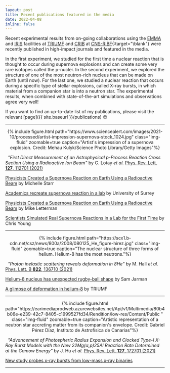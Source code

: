 ```yaml
---
layout: post
title: Recent publications featured in the media
date: 2022-04-08
inline: false
---
```


Recent experimental results from on-going collaborations using the [EMMA](https://fiveyearplan.triumf.ca/teams-tools/emma-electromagnetic-mass-analyzer/) and [IRIS](https://fiveyearplan.triumf.ca/teams-tools/iris-isac-charged-particle-reaction-spectroscopy-station/) facilities at [TRIUMF](https://triumf.ca) and [CRIB](https://www.cns.s.u-tokyo.ac.jp/crib/crib-new/home-en/) at [CNS-RIBF](https://www.nishina.riken.jp/ribf/){:target="\blank"} were recently published in high-impact journals and featured in the media.

In the first experiment, we studied for the first time a nuclear reaction that is thought to occur during supernova explosions and can create some very rare isotopes called the p-nuclei.
In the second experiment, we explored the structure of one of the most neutron-rich nucleus that can be made on Earth (until now). For the last one, we studied a nuclear reaction that occurs during a specific type of stellar explosions, called X-ray bursts, in which material from a companion star is into a neutron star. The experimental results, when combined with state-of-the-art simulations and observations agree very well!

If you want to find an up-to-date list of my publications, please visit the relevant [page]({{ site.baseurl }}/publications) 😊

---
<center>
    <div class="row justify-content-sm-center">
        <div class="col-sm mt-2 mt-md-0">
            {% include figure.html path="https://www.sciencealert.com/images/2021-10/processed/artist-impression-supernova-stock_1024.jpg" class="img-fluid" zoomable=true caption="Artist's impression of a supernova explosion. Credit: Mehau Kulyk/Science Photo Library/Getty Images"%}
        </div>
    </div>
</center>


<i class="far fa-file-alt"></i> &nbsp; *"First Direct Measurement of an Astrophysical p-Process Reaction Cross Section Using a Radioactive Ion Beam"* by G. Lotay *et al.* [Phys. Rev. Lett. **127**, 112701 (2021)](https://doi.org/10.1103/PhysRevLett.127.112701)


<i class="far fa-newspaper"></i> [Physicists Created a Supernova Reaction on Earth Using a Radioactive Beam](https://www.sciencealert.com/scientists-have-used-a-radioactive-beam-to-recreate-a-supernova-reaction-here-on-earth) by Michelle Starr

<i class="far fa-newspaper"></i> [Academics recreate supernova reaction in a lab](https://phys.org/news/2021-10-academics-recreate-supernova-reaction-lab.html) by University of Surrey

<i class="far fa-newspaper"></i> [Physicists Created a Supernova Reaction on Earth Using a Radioactive Beam](https://trueviralnews.com/53312-physicists-created-a-supernova-reaction-on-earth-using-a-radioactive-beam.html) by Mike Letterman

<i class="far fa-newspaper"></i> [Scientists Simulated Real Supernova Reactions in a Lab for the First Time](https://interestingengineering.com/scientists-simulated-real-supernova-reactions-in-a-lab-for-the-first-time) by Chris Young


---

<center>
    <div class="row justify-content-sm-center">
        <div class="col-sm mt-2 mt-md-0">
            {% include figure.html path="https://scx1.b-cdn.net/csz/news/800a/2008/080125_He_figure-hirez.jpg" class="img-fluid" zoomable=true caption="The nuclear structure of three forms of helium. Helium-8 has the most neutrons."%}
        </div>
    </div>
</center>


<i class="far fa-file-alt"></i> &nbsp; *"Proton inelastic scattering reveals deformation in 8He"*
by M. Hall *et al.* [Phys. Lett. B **822**, 136710 (2021)](https://doi.org/10.1016/j.physletb.2021.136710)


<i class="far fa-newspaper"></i> [Helium-8 nucleus has unexpected rugby-ball shape](https://physicsworld.com/a/helium-8-nucleus-has-unexpected-rugby-ball-shape/) by Sam Jarman

<i class="far fa-newspaper"></i> [A glimpse of deformation in helium-8](https://phys.org/news/2021-11-glimpse-deformation-helium-.html) by TRIUMF


---

<center>
    <div class="row justify-content-sm-center">
        <div class="col-sm mt-2 mt-md-0">
            {% include figure.html path="https://earimediaprodweb.azurewebsites.net/Api/v1/Multimedia/80b4b06e-e239-42c7-8405-c1999527fd34/Rendition/low-res/Content/Public
" class="img-fluid" zoomable=true caption="Artistic representation of a neutron star accreting matter from its companion's envelope. Credit: Gabriel Pérez Díaz, Instituto de Astrofísica de Canarias"%}
        </div>
    </div>
</center>


<i class="far fa-file-alt"></i> &nbsp; *"Advancement of Photospheric Radius Expansion and Clocked Type-I X-Ray Burst Models with the New 22Mg(α,p)25Al Reaction Rate Determined at the Gamow Energy"* by J. Hu *et al.* [Phys. Rev. Lett. **127**, 172701 (2021)](https://doi.org/10.1103/PhysRevLett.127.172701)

<i class="far fa-newspaper"></i> [New study probes x-ray bursts from low-mass x-ray binaries](https://www.eurekalert.org/news-releases/932125)


---
